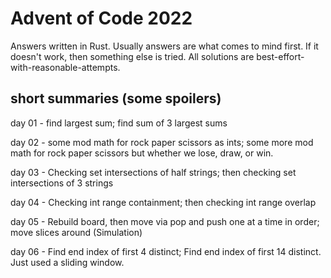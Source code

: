 # Advent of Code 2022

Answers written in Rust. Usually answers are what comes
to mind first. If it doesn't work, then something else is tried.
All solutions are best-effort-with-reasonable-attempts.

## short summaries (some spoilers)
day 01 - find largest sum; find sum of 3 largest sums

day 02 - some mod math for rock paper scissors as ints; some more mod math for rock paper scissors but whether we lose, draw, or win.

day 03 - Checking set intersections of half strings; then checking set intersections of 3 strings

day 04 - Checking int range containment; then checking int range overlap

day 05 - Rebuild board, then move via pop and push one at a time in order; move slices around (Simulation)

day 06 - Find end index of first 4 distinct; Find end index of first 14 distinct. Just used a sliding window.
